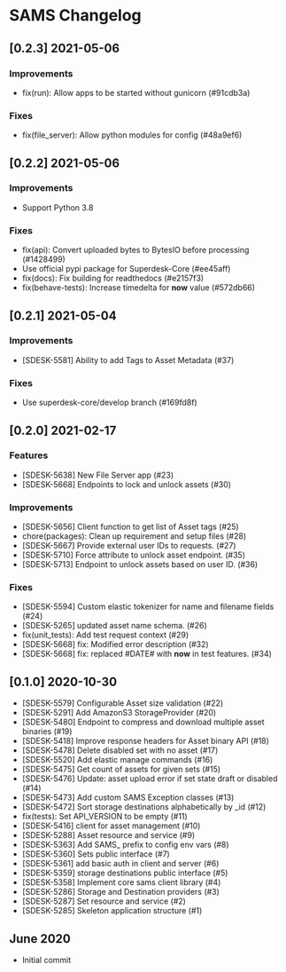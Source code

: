 # SAMS Changelog

## [0.2.3] 2021-05-06
### Improvements
- fix(run): Allow apps to be started without gunicorn (#91cdb3a)

### Fixes
- fix(file_server): Allow python modules for config (#48a9ef6)

## [0.2.2] 2021-05-06
### Improvements
- Support Python 3.8

### Fixes
- fix(api): Convert uploaded bytes to BytesIO before processing (#1428499)
- Use official pypi package for Superdesk-Core (#ee45aff)
- fix(docs): Fix building for readthedocs (#e2157f3)
- fix(behave-tests): Increase timedelta for __now__ value (#572db66)

## [0.2.1] 2021-05-04
### Improvements
- [SDESK-5581] Ability to add Tags to Asset Metadata (#37)

### Fixes
- Use superdesk-core/develop branch (#169fd8f)

## [0.2.0] 2021-02-17
### Features
- [SDESK-5638] New File Server app (#23)
- [SDESK-5668] Endpoints to lock and unlock assets (#30)

### Improvements
- [SDESK-5656] Client function to get list of Asset tags (#25)
- chore(packages): Clean up requirement and setup files (#28)
- [SDESK-5667] Provide external user IDs to requests. (#27)
- [SDESK-5710] Force attribute to unlock asset endpoint. (#35)
- [SDESK-5713] Endpoint to unlock assets based on user ID. (#36)

### Fixes
- [SDESK-5594] Custom elastic tokenizer for name and filename fields (#24)
- [SDESK-5265] updated asset name schema. (#26)
- fix(unit_tests): Add test request context (#29)
- [SDESK-5668] fix: Modified error description (#32)
- [SDESK-5668] fix: replaced #DATE# with __now__ in test features. (#34)

## [0.1.0] 2020-10-30
- [SDESK-5579] Configurable Asset size validation (#22)
- [SDESK-5291] Add AmazonS3 StorageProvider (#20)
- [SDESK-5480] Endpoint to compress and download multiple asset binaries (#19)
- [SDESK-5418] Improve response headers for Asset binary API (#18)
- [SDESK-5478] Delete disabled set with no asset (#17)
- [SDESK-5520] Add elastic manage commands (#16)
- [SDESK-5475] Get count of assets for given sets (#15)
- [SDESK-5476] Update: asset upload error if set state draft or disabled (#14)
- [SDESK-5473] Add custom SAMS Exception classes (#13)
- [SDESK-5472] Sort storage destinations alphabetically by _id (#12)
- fix(tests): Set API_VERSION to be empty (#11)
- [SDESK-5416] client for asset management (#10)
- [SDESK-5288] Asset resource and service (#9)
- [SDESK-5363] Add SAMS_ prefix to config env vars (#8)
- [SDESK-5360] Sets public interface (#7)
- [SDESK-5361] add basic auth in client and server (#6)
- [SDESK-5359] storage destinations public interface (#5)
- [SDESK-5358] Implement core sams client library (#4)
- [SDESK-5286] Storage and Destination providers (#3)
- [SDESK-5287] Set resource and service (#2)
- [SDESK-5285] Skeleton application structure (#1)

## June 2020
- Initial commit
